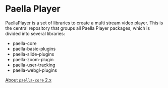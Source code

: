# Paella Player

PaellaPlayer is a set of libraries to create a multi stream video player. This is the central repository that groups all Paella Player packages, which is divided into several libraries:

- paella-core
- paella-basic-plugins
- paella-slide-plugins
- paella-zoom-plugin
- paella-user-tracking
- paella-webgl-plugins

[About `paella-core` 2.x](about-paella-core-2.md)
